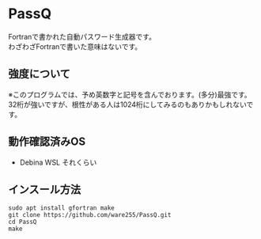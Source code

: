 # PassQ
Fortranで書かれた自動パスワード生成器です。<br>
わざわざFortranで書いた意味はないです。<br>

## 強度について
※このプログラムでは、予め英数字と記号を含んでおります。(多分)最強です。<br>
32桁が強いですが、根性がある人は1024桁にしてみるのもありかもしれないです。<br>

## 動作確認済みOS
* Debina WSL
それくらい<br>

## インスール方法
```
sudo apt install gfortran make
git clone https://github.com/ware255/PassQ.git
cd PassQ
make
```
